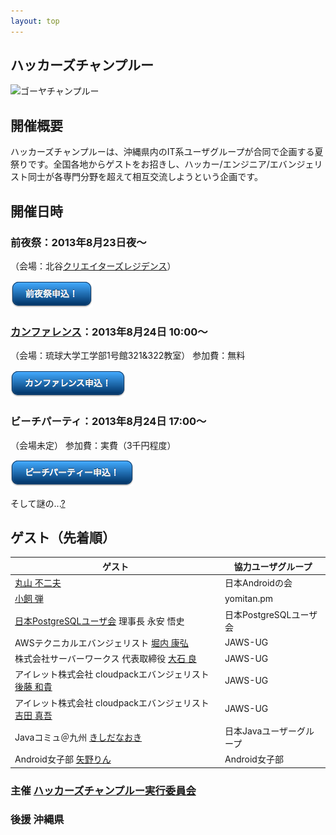 ```yaml
---
layout: top
---
```



ハッカーズチャンプルー
--------------------------------------------------------------------------------

![ゴーヤチャンプルー](http://24.media.tumblr.com/3ec02686878dc4db22f8c1f898e55579/tumblr_mnp33h8cpY1sti13go1_500.jpg)

## 開催概要

ハッカーズチャンプルーは、沖縄県内のIT系ユーザグループが合同で企画する夏祭りです。全国各地からゲストをお招きし、ハッカー/エンジニア/エバンジェリスト同士が各専門分野を超えて相互交流しようという企画です。


## 開催日時

### 前夜祭：2013年8月23日夜〜

（会場：北谷[クリエイターズレジデンス](http://summer-time-studio.com/CreatorsResidence/index.html)）
<p><a href="http://hackers-champloo.doorkeeper.jp/events/4875" target="_blank"><img src="img/bluebtn1.png"></a></p>

### [カンファレンス](program.html)：2013年8月24日 10:00〜

（会場：琉球大学工学部1号館321&322教室）
参加費：無料
<p><a href="http://hackers-champloo.doorkeeper.jp/events/4876"><img src="img/bluebtn2.png"></a></p>

### ビーチパーティ：2013年8月24日 17:00〜
（会場未定）
参加費：実費（3千円程度）
<p><a href="http://hackers-champloo.doorkeeper.jp/events/4877" target="_blank"><img src="img/bluebtn3.png"></a></p>

そして謎の...[?](http://hackers-champloo.doorkeeper.jp/events/4878)


## ゲスト（先着順）

ゲスト                                                 | 協力ユーザグループ
------------------------------------------------------ | -------------------------
[丸山 不二夫](https://twitter.com/maruyama097)         | 日本Androidの会
[小飼 弾](http://blog.livedoor.jp/dankogai/)           | yomitan.pm 
[日本PostgreSQLユーザ会](http://www.postgresql.jp/) 理事長 永安 悟史                | 日本PostgreSQLユーザ会
AWSテクニカルエバンジェリスト [堀内 康弘](https://twitter.com/horiuchi) | JAWS-UG
株式会社サーバーワークス 代表取締役 [大石 良](https://twitter.com/ooishi) | JAWS-UG
アイレット株式会社 cloudpackエバンジェリスト [後藤 和貴](https://twitter.com/kaz_goto) | JAWS-UG
アイレット株式会社 cloudpackエバンジェリスト [吉田 真吾](https://twitter.com/yoshidashingo) | JAWS-UG
Javaコミュ＠九州 [きしだなおき](http://d.hatena.ne.jp/nowokay) | 日本Javaユーザーグループ
Android女子部 [矢野りん](https://twitter.com/yanorin)          | Android女子部



### 主催 [ハッカーズチャンプルー実行委員会](about.html) 

### 後援 沖縄県
